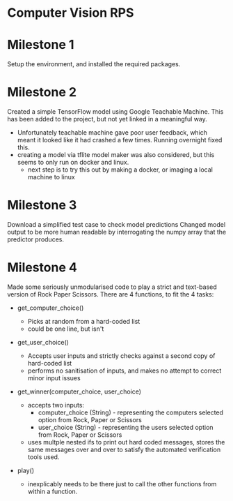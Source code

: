 # Computer Vision RPS

# Milestone 1
Setup the environment, and installed the required packages.

# Milestone 2

Created a simple TensorFlow model using Google Teachable Machine. This has been added to the project, but not yet linked in a meaningful way.
- Unfortunately teachable machine gave poor user feedback, which meant it looked like it had crashed a few times. Running overnight fixed this.
- creating a model via tflite model maker was also considered, but this seems to only run on docker and linux.
    - next step is to try this out by making a docker, or imaging  a local machine to linux

# Milestone 3

Download a simplified test case to check model predictions
Changed model output to be more human readable by interrogating the numpy array that the predictor produces.

# Milestone 4

Made some seriously unmodularised code to play a strict and text-based version of Rock Paper Scissors.
There are 4 functions, to fit the 4 tasks:
- get_computer_choice()
    - Picks at random from a hard-coded list
    - could be one line, but isn't

- get_user_choice()
    - Accepts user inputs and strictly checks against a second copy of hard-coded list
    - performs no sanitisation of inputs, and makes no attempt to correct minor input issues
 
- get_winner(computer_choice, user_choice)
    - accepts two inputs:
        - computer_choice (String) - representing the computers selected option from Rock, Paper or Scissors
        - user_choice (String) - representing the users selected option from Rock, Paper or Scissors
    - uses multple nested ifs to print out hard coded messages, stores the same messages over and over to satisfy the automated verification tools used.

- play()
    - inexplicably needs to be there just to call the other functions from within a function.